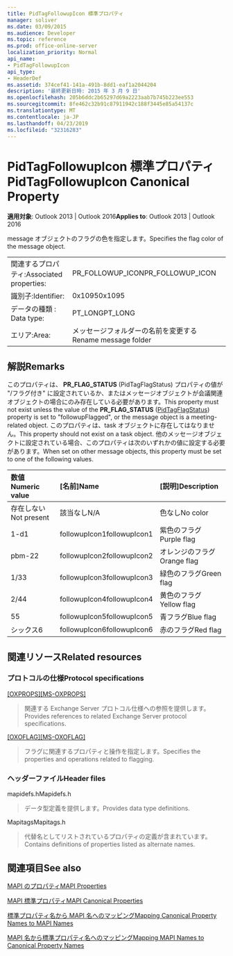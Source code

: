 ```yaml
---
title: PidTagFollowupIcon 標準プロパティ
manager: soliver
ms.date: 03/09/2015
ms.audience: Developer
ms.topic: reference
ms.prod: office-online-server
localization_priority: Normal
api_name:
- PidTagFollowupIcon
api_type:
- HeaderDef
ms.assetid: 374cef41-141a-491b-8dd1-eaf1a2044204
description: '最終更新日時: 2015 年 3 月 9 日'
ms.openlocfilehash: 205b6ddc2b65297d69a2223aab7b745b223ee553
ms.sourcegitcommit: 8fe462c32b91c87911942c188f3445e85a54137c
ms.translationtype: MT
ms.contentlocale: ja-JP
ms.lasthandoff: 04/23/2019
ms.locfileid: "32316283"
---
```

# <a name="pidtagfollowupicon-canonical-property"></a><span data-ttu-id="69035-103">PidTagFollowupIcon 標準プロパティ</span><span class="sxs-lookup"><span data-stu-id="69035-103">PidTagFollowupIcon Canonical Property</span></span>

  
  
<span data-ttu-id="69035-104">**適用対象**: Outlook 2013 | Outlook 2016</span><span class="sxs-lookup"><span data-stu-id="69035-104">**Applies to**: Outlook 2013 | Outlook 2016</span></span> 
  
<span data-ttu-id="69035-105">message オブジェクトのフラグの色を指定します。</span><span class="sxs-lookup"><span data-stu-id="69035-105">Specifies the flag color of the message object.</span></span>
  
|||
|:-----|:-----|
|<span data-ttu-id="69035-106">関連するプロパティ:</span><span class="sxs-lookup"><span data-stu-id="69035-106">Associated properties:</span></span>  <br/> |<span data-ttu-id="69035-107">PR_FOLLOWUP_ICON</span><span class="sxs-lookup"><span data-stu-id="69035-107">PR_FOLLOWUP_ICON</span></span>  <br/> |
|<span data-ttu-id="69035-108">識別子:</span><span class="sxs-lookup"><span data-stu-id="69035-108">Identifier:</span></span>  <br/> |<span data-ttu-id="69035-109">0x1095</span><span class="sxs-lookup"><span data-stu-id="69035-109">0x1095</span></span>  <br/> |
|<span data-ttu-id="69035-110">データの種類 : </span><span class="sxs-lookup"><span data-stu-id="69035-110">Data type:</span></span>  <br/> |<span data-ttu-id="69035-111">PT_LONG</span><span class="sxs-lookup"><span data-stu-id="69035-111">PT_LONG</span></span>  <br/> |
|<span data-ttu-id="69035-112">エリア:</span><span class="sxs-lookup"><span data-stu-id="69035-112">Area:</span></span>  <br/> |<span data-ttu-id="69035-113">メッセージフォルダーの名前を変更する</span><span class="sxs-lookup"><span data-stu-id="69035-113">Rename message folder</span></span>  <br/> |
   
## <a name="remarks"></a><span data-ttu-id="69035-114">解説</span><span class="sxs-lookup"><span data-stu-id="69035-114">Remarks</span></span>

<span data-ttu-id="69035-115">このプロパティは、 **PR_FLAG_STATUS** (PidTagFlagStatus) プロパティの値が "[](pidtagflagstatus-canonical-property.md)/フラグ付き" に設定されているか、またはメッセージオブジェクトが会議関連オブジェクトの場合にのみ存在している必要があります。</span><span class="sxs-lookup"><span data-stu-id="69035-115">This property must not exist unless the value of the **PR_FLAG_STATUS** ([PidTagFlagStatus](pidtagflagstatus-canonical-property.md)) property is set to "followupFlagged", or the message object is a meeting-related object.</span></span> <span data-ttu-id="69035-116">このプロパティは、task オブジェクトに存在してはなりません。</span><span class="sxs-lookup"><span data-stu-id="69035-116">This property should not exist on a task object.</span></span> <span data-ttu-id="69035-117">他のメッセージオブジェクトに設定されている場合、このプロパティは次のいずれかの値に設定する必要があります。</span><span class="sxs-lookup"><span data-stu-id="69035-117">When set on other message objects, this property must be set to one of the following values.</span></span>
  
|<span data-ttu-id="69035-118">**数値**</span><span class="sxs-lookup"><span data-stu-id="69035-118">**Numeric value**</span></span>|<span data-ttu-id="69035-119">**[名前]**</span><span class="sxs-lookup"><span data-stu-id="69035-119">**Name**</span></span>|<span data-ttu-id="69035-120">**[説明]**</span><span class="sxs-lookup"><span data-stu-id="69035-120">**Description**</span></span>|
|:-----|:-----|:-----|
|<span data-ttu-id="69035-121">存在しない</span><span class="sxs-lookup"><span data-stu-id="69035-121">Not present</span></span>  <br/> |<span data-ttu-id="69035-122">該当なし</span><span class="sxs-lookup"><span data-stu-id="69035-122">N/A</span></span>  <br/> |<span data-ttu-id="69035-123">色なし</span><span class="sxs-lookup"><span data-stu-id="69035-123">No color</span></span>  <br/> |
|<span data-ttu-id="69035-124">1-d</span><span class="sxs-lookup"><span data-stu-id="69035-124">1</span></span>  <br/> |<span data-ttu-id="69035-125">followupIcon1</span><span class="sxs-lookup"><span data-stu-id="69035-125">followupIcon1</span></span>  <br/> |<span data-ttu-id="69035-126">紫色のフラグ</span><span class="sxs-lookup"><span data-stu-id="69035-126">Purple flag</span></span>  <br/> |
|<span data-ttu-id="69035-127">pbm-2</span><span class="sxs-lookup"><span data-stu-id="69035-127">2</span></span>  <br/> |<span data-ttu-id="69035-128">followupIcon2</span><span class="sxs-lookup"><span data-stu-id="69035-128">followupIcon2</span></span>  <br/> |<span data-ttu-id="69035-129">オレンジのフラグ</span><span class="sxs-lookup"><span data-stu-id="69035-129">Orange flag</span></span>  <br/> |
|<span data-ttu-id="69035-130">1/3</span><span class="sxs-lookup"><span data-stu-id="69035-130">3</span></span>  <br/> |<span data-ttu-id="69035-131">followupIcon3</span><span class="sxs-lookup"><span data-stu-id="69035-131">followupIcon3</span></span>  <br/> |<span data-ttu-id="69035-132">緑色のフラグ</span><span class="sxs-lookup"><span data-stu-id="69035-132">Green flag</span></span>  <br/> |
|<span data-ttu-id="69035-133">2/4</span><span class="sxs-lookup"><span data-stu-id="69035-133">4</span></span>  <br/> |<span data-ttu-id="69035-134">followupIcon4</span><span class="sxs-lookup"><span data-stu-id="69035-134">followupIcon4</span></span>  <br/> |<span data-ttu-id="69035-135">黄色のフラグ</span><span class="sxs-lookup"><span data-stu-id="69035-135">Yellow flag</span></span>  <br/> |
|<span data-ttu-id="69035-136">5</span><span class="sxs-lookup"><span data-stu-id="69035-136">5</span></span>  <br/> |<span data-ttu-id="69035-137">followupIcon5</span><span class="sxs-lookup"><span data-stu-id="69035-137">followupIcon5</span></span>  <br/> |<span data-ttu-id="69035-138">青フラグ</span><span class="sxs-lookup"><span data-stu-id="69035-138">Blue flag</span></span>  <br/> |
|<span data-ttu-id="69035-139">シックス</span><span class="sxs-lookup"><span data-stu-id="69035-139">6</span></span>  <br/> |<span data-ttu-id="69035-140">followupIcon6</span><span class="sxs-lookup"><span data-stu-id="69035-140">followupIcon6</span></span>  <br/> |<span data-ttu-id="69035-141">赤のフラグ</span><span class="sxs-lookup"><span data-stu-id="69035-141">Red flag</span></span>  <br/> |
   
## <a name="related-resources"></a><span data-ttu-id="69035-142">関連リソース</span><span class="sxs-lookup"><span data-stu-id="69035-142">Related resources</span></span>

### <a name="protocol-specifications"></a><span data-ttu-id="69035-143">プロトコルの仕様</span><span class="sxs-lookup"><span data-stu-id="69035-143">Protocol specifications</span></span>

<span data-ttu-id="69035-144">[[OXPROPS]](https://msdn.microsoft.com/library/f6ab1613-aefe-447d-a49c-18217230b148%28Office.15%29.aspx)</span><span class="sxs-lookup"><span data-stu-id="69035-144">[[MS-OXPROPS]](https://msdn.microsoft.com/library/f6ab1613-aefe-447d-a49c-18217230b148%28Office.15%29.aspx)</span></span>
  
> <span data-ttu-id="69035-145">関連する Exchange Server プロトコル仕様への参照を提供します。</span><span class="sxs-lookup"><span data-stu-id="69035-145">Provides references to related Exchange Server protocol specifications.</span></span>
    
<span data-ttu-id="69035-146">[[OXOFLAG]](https://msdn.microsoft.com/library/f1e50be4-ed30-4c2a-b5cb-8ff3aaaf9b91%28Office.15%29.aspx)</span><span class="sxs-lookup"><span data-stu-id="69035-146">[[MS-OXOFLAG]](https://msdn.microsoft.com/library/f1e50be4-ed30-4c2a-b5cb-8ff3aaaf9b91%28Office.15%29.aspx)</span></span>
  
> <span data-ttu-id="69035-147">フラグに関連するプロパティと操作を指定します。</span><span class="sxs-lookup"><span data-stu-id="69035-147">Specifies the properties and operations related to flagging.</span></span>
    
### <a name="header-files"></a><span data-ttu-id="69035-148">ヘッダーファイル</span><span class="sxs-lookup"><span data-stu-id="69035-148">Header files</span></span>

<span data-ttu-id="69035-149">mapidefs.h</span><span class="sxs-lookup"><span data-stu-id="69035-149">Mapidefs.h</span></span>
  
> <span data-ttu-id="69035-150">データ型定義を提供します。</span><span class="sxs-lookup"><span data-stu-id="69035-150">Provides data type definitions.</span></span>
    
<span data-ttu-id="69035-151">Mapitags</span><span class="sxs-lookup"><span data-stu-id="69035-151">Mapitags.h</span></span>
  
> <span data-ttu-id="69035-152">代替名としてリストされているプロパティの定義が含まれています。</span><span class="sxs-lookup"><span data-stu-id="69035-152">Contains definitions of properties listed as alternate names.</span></span>
    
## <a name="see-also"></a><span data-ttu-id="69035-153">関連項目</span><span class="sxs-lookup"><span data-stu-id="69035-153">See also</span></span>



[<span data-ttu-id="69035-154">MAPI のプロパティ</span><span class="sxs-lookup"><span data-stu-id="69035-154">MAPI Properties</span></span>](mapi-properties.md)
  
[<span data-ttu-id="69035-155">MAPI 標準プロパティ</span><span class="sxs-lookup"><span data-stu-id="69035-155">MAPI Canonical Properties</span></span>](mapi-canonical-properties.md)
  
[<span data-ttu-id="69035-156">標準プロパティ名から MAPI 名へのマッピング</span><span class="sxs-lookup"><span data-stu-id="69035-156">Mapping Canonical Property Names to MAPI Names</span></span>](mapping-canonical-property-names-to-mapi-names.md)
  
[<span data-ttu-id="69035-157">MAPI 名から標準プロパティ名へのマッピング</span><span class="sxs-lookup"><span data-stu-id="69035-157">Mapping MAPI Names to Canonical Property Names</span></span>](mapping-mapi-names-to-canonical-property-names.md)

